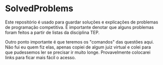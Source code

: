 # SolvedProblems
Este repositório é usado para guardar soluções e explicações de problemas de programação competitiva. É importante denotar que alguns problemas foram feitos a partir de listas da disciplina TEP.

Outro ponto importante é que teremos os "comandos" das questões aqui. Não fui eu quem fiz elas, apenas copiei de algum juiz virtual e colei
para que pudessemos ler se precisar ir muito longe. Provavelmente colocarei links para ficar mais fácil o acesso.